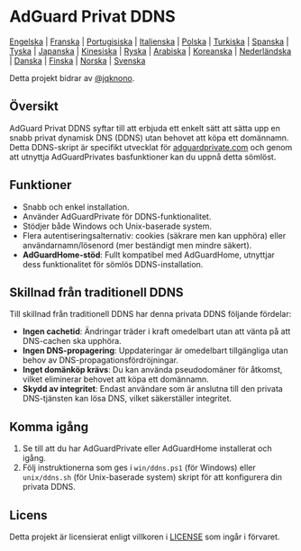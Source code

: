 # AdGuard Privat DDNS

[Engelska](readme.md) | [Franska](readme.fr.md) | [Portugisiska](readme.pt.md) | [Italienska](readme.it.md) | [Polska](readme.pl.md) | [Turkiska](readme.tr.md) | [Spanska](readme.es.md) | [Tyska](readme.de.md) | [Japanska](readme.ja.md) | [Kinesiska](readme.zh.md) | [Ryska](readme.ru.md) | [Arabiska](readme.ar.md) | [Koreanska](readme.ko.md) | [Nederländska](readme.nl.md) | [Danska](readme.da.md) | [Finska](readme.fi.md) | [Norska](readme.no.md) | [Svenska](readme.sv.md)

Detta projekt bidrar av [@jqknono](https://github.com/jqknono).

## Översikt

AdGuard Privat DDNS syftar till att erbjuda ett enkelt sätt att sätta upp en snabb privat dynamisk DNS (DDNS) utan behovet att köpa ett domännamn. Detta DDNS-skript är specifikt utvecklat för [adguardprivate.com](https://adguardprivate.com) och genom att utnyttja AdGuardPrivates basfunktioner kan du uppnå detta sömlöst.

## Funktioner

- Snabb och enkel installation.
- Använder AdGuardPrivate för DDNS-funktionalitet.
- Stödjer både Windows och Unix-baserade system.
- Flera autentiseringsalternativ: cookies (säkrare men kan upphöra) eller användarnamn/lösenord (mer beständigt men mindre säkert).
- **AdGuardHome-stöd**: Fullt kompatibel med AdGuardHome, utnyttjar dess funktionalitet för sömlös DDNS-installation.

## Skillnad från traditionell DDNS

Till skillnad från traditionell DDNS har denna privata DDNS följande fördelar:

- **Ingen cachetid**: Ändringar träder i kraft omedelbart utan att vänta på att DNS-cachen ska upphöra.
- **Ingen DNS-propagering**: Uppdateringar är omedelbart tillgängliga utan behov av DNS-propagationsfördröjningar.
- **Inget domänköp krävs**: Du kan använda pseudodomäner för åtkomst, vilket eliminerar behovet att köpa ett domännamn.
- **Skydd av integritet**: Endast användare som är anslutna till den privata DNS-tjänsten kan lösa DNS, vilket säkerställer integritet.

## Komma igång

1. Se till att du har AdGuardPrivate eller AdGuardHome installerat och igång.
2. Följ instruktionerna som ges i `win/ddns.ps1` (för Windows) eller `unix/ddns.sh` (för Unix-baserade system) skript för att konfigurera din privata DDNS.

## Licens

Detta projekt är licensierat enligt villkoren i [LICENSE](LICENSE) som ingår i förvaret.